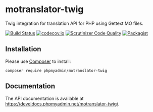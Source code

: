 # motranslator-twig

Twig integration for translation API for PHP using Gettext MO files.

[![Build Status](https://travis-ci.com/phpmyadmin/motranslator-twig.svg?branch=master)](https://travis-ci.com/phpmyadmin/motranslator-twig)
[![codecov.io](https://codecov.io/github/phpmyadmin/motranslator-twig/coverage.svg?branch=master)](https://codecov.io/github/phpmyadmin/motranslator-twig?branch=master)
[![Scrutinizer Code Quality](https://scrutinizer-ci.com/g/phpmyadmin/motranslator-twig/badges/quality-score.png?b=master)](https://scrutinizer-ci.com/g/phpmyadmin/motranslator-twig/?branch=master)
[![Packagist](https://img.shields.io/packagist/dt/phpmyadmin/motranslator-twig.svg)](https://packagist.org/packages/phpmyadmin/motranslator-twig)


## Installation

Please use [Composer][1] to install:

```
composer require phpmyadmin/motranslator-twig
```

## Documentation

The API documentation is available at 
<https://develdocs.phpmyadmin.net/motranslator-twig/>.


[1]:https://getcomposer.org/
